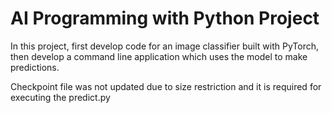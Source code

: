 # AI Programming with Python Project
In this project, first develop code for an image classifier built with PyTorch, then develop a command line application which uses the model to make predictions.

Checkpoint file was not updated due to size restriction and it is required for executing the predict.py
